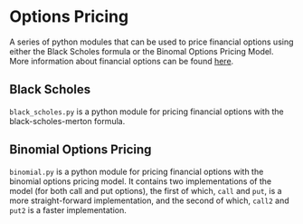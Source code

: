 Options Pricing
===============

A series of python modules that can be used to price financial options using either the Black Scholes formula or the Binomal Options Pricing Model. More information about financial options can be found [here](http://www.investopedia.com/terms/o/option.asp).

Black Scholes
-------------

`black_scholes.py` is a python module for pricing financial options with the black-scholes-merton formula.

Binomial Options Pricing
------------------------

`binomial.py` is a python module for pricing financial options with the binomial options pricing model. It contains two implementations of the model (for both call and put options), the first of which, `call` and `put`, is a more straight-forward implementation, and the second of which, `call2` and `put2` is a faster implementation.
